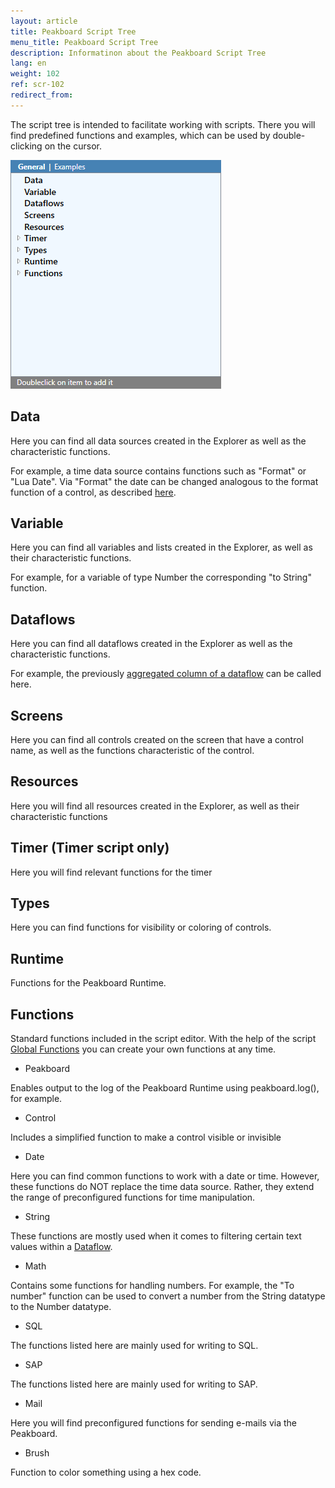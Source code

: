```yaml
---
layout: article
title: Peakboard Script Tree
menu_title: Peakboard Script Tree
description: Informatinon about the Peakboard Script Tree
lang: en
weight: 102
ref: scr-102
redirect_from:
---
```


The script tree is intended to facilitate working with scripts. There you will find predefined functions and examples, which can be used by double-clicking on the cursor.

![image01](/assets/images/scripting/tree/tree01.png)

## Data

Here you can find all data sources created in the Explorer as well as the characteristic functions.

For example, a time data source contains functions such as "Format" or "Lua Date". Via "Format" the date can be changed analogous to the format function of a control, as described [here](/data_sources/de-datum-und-uhrzeit.html).

## Variable

Here you can find all variables and lists created in the Explorer, as well as their characteristic functions. 

For example, for a variable of type Number the corresponding "to String" function.

## Dataflows

Here you can find all dataflows created in the Explorer as well as the characteristic functions.

For example, the previously [aggregated column of a dataflow](/dataflows/de-aggregate-data.html) can be called here.

## Screens

Here you can find all controls created on the screen that have a control name, as well as the functions characteristic of the control.

## Resources

Here you will find all resources created in the Explorer, as well as their characteristic functions

## Timer (Timer script only)

Here you will find relevant functions for the timer

## Types

Here you can find functions for visibility or coloring of controls.

## Runtime
Functions for the Peakboard Runtime.

## Functions

Standard functions included in the script editor. With the help of the script [Global Functions](/scripting/en-function.html) you can create your own functions at any time.

* Peakboard

Enables output to the log of the Peakboard Runtime using peakboard.log(), for example.

* Control

Includes a simplified function to make a control visible or invisible

* Date

Here you can find common functions to work with a date or time. However, these functions do NOT replace the time data source. Rather, they extend the range of preconfigured functions for time manipulation. 

* String

These functions are mostly used when it comes to filtering certain text values within a [Dataflow](/dataflows/en-filter-data.html).

* Math

Contains some functions for handling numbers. For example, the "To number" function can be used to convert a number from the String datatype to the Number datatype.

* SQL

The functions listed here are mainly used for writing to SQL. 

* SAP

The functions listed here are mainly used for writing to SAP. 

* Mail

Here you will find preconfigured functions for sending e-mails via the Peakboard.

* Brush

Function to color something using a hex code. 